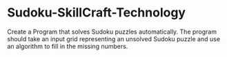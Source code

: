 # Sudoku-SkillCraft-Technology
Create a Program that solves Sudoku puzzles automatically. The program should take an input grid representing an unsolved Sudoku puzzle and use an algorithm to fill in the missing numbers.
